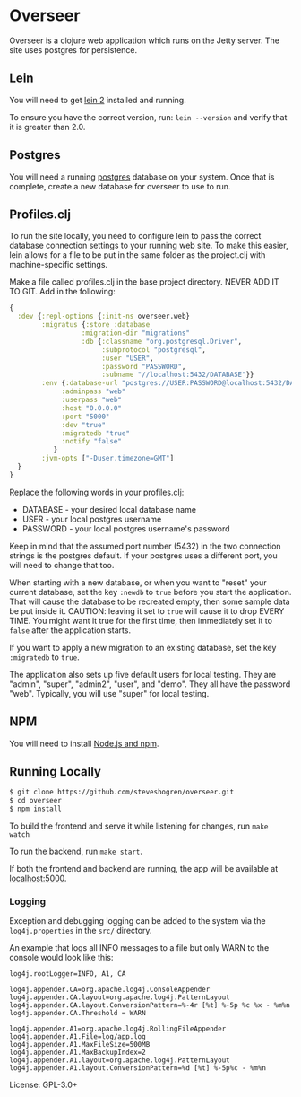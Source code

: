 
# Overseer

Overseer is a clojure web application which runs on the Jetty server. The site
uses postgres for persistence.

## Lein

You will need to get [lein 2](http://leiningen.org/) installed and running.

To ensure you have the correct version, run: ```lein --version``` and verify
that it is greater than 2.0.

## Postgres

You will need a running [postgres](https://www.postgresql.org/) database on your
system. Once that is complete, create a new database for overseer to use to run.

## Profiles.clj

To run the site locally, you need to configure lein to pass the correct database
connection settings to your running web site. To make this easier, lein allows
for a file to be put in the same folder as the project.clj with machine-specific
settings.

Make a file called profiles.clj in the base project directory. NEVER ADD IT TO
GIT. Add in the following:

```clojure
{
  :dev {:repl-options {:init-ns overseer.web}
        :migratus {:store :database
                  :migration-dir "migrations"
                  :db {:classname "org.postgresql.Driver",
                       :subprotocol "postgresql",
                       :user "USER",
                       :password "PASSWORD",
                       :subname "//localhost:5432/DATABASE"}}
        :env {:database-url "postgres://USER:PASSWORD@localhost:5432/DATABASE"
             :adminpass "web"
             :userpass "web"
             :host "0.0.0.0"
             :port "5000"
             :dev "true"
             :migratedb "true"
             :notify "false"
           }
        :jvm-opts ["-Duser.timezone=GMT"]
  }
}
```

Replace the following words in your profiles.clj:

* DATABASE - your desired local database name
* USER - your local postgres username
* PASSWORD - your local postgres username's password

Keep in mind that the assumed port number (5432) in the two connection strings
is the postgres default. If your postgres uses a different port, you will need
to change that too.

When starting with a new database, or when you want to "reset" your current
database, set the key ```:newdb``` to ```true``` before you start the
application. That will cause the database to be recreated empty, then some
sample data be put inside it. CAUTION: leaving it set to ```true``` will cause
it to drop EVERY TIME. You might want it true for the first time, then
immediately set it to ```false``` after the application starts.

If you want to apply a new migration to an existing database, set the key
```:migratedb``` to ```true```.

The application also sets up five default users for local testing. They are
"admin", "super", "admin2", "user", and "demo". They all have the password
"web". Typically, you will use "super" for local testing.

## NPM

You will need to install [Node.js and npm](https://nodejs.org/en/download/releases/).

## Running Locally

```sh
$ git clone https://github.com/steveshogren/overseer.git
$ cd overseer
$ npm install
```

To build the frontend and serve it while listening for changes,
run ```make watch```

To run the backend, run ```make start```.

If both the frontend and backend are running, the app will be available at
[localhost:5000](http://localhost:5000/).

### Logging

Exception and debugging logging can be added to the system via the
```log4j.properties``` in the ```src/``` directory.

An example that logs all INFO messages to a file but only WARN to the console
would look like this:

```
log4j.rootLogger=INFO, A1, CA

log4j.appender.CA=org.apache.log4j.ConsoleAppender
log4j.appender.CA.layout=org.apache.log4j.PatternLayout
log4j.appender.CA.layout.ConversionPattern=%-4r [%t] %-5p %c %x - %m%n
log4j.appender.CA.Threshold = WARN

log4j.appender.A1=org.apache.log4j.RollingFileAppender
log4j.appender.A1.File=log/app.log
log4j.appender.A1.MaxFileSize=500MB
log4j.appender.A1.MaxBackupIndex=2
log4j.appender.A1.layout=org.apache.log4j.PatternLayout
log4j.appender.A1.layout.ConversionPattern=%d [%t] %-5p%c - %m%n
```


License: GPL-3.0+
